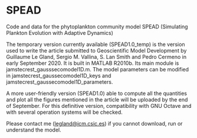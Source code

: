 # SPEAD
Code and data for the phytoplankton community model SPEAD (Simulating Plankton Evolution with Adaptive Dynamics)

The temporary version currently available (SPEAD1.0_temp) is the version used to write the article submitted to Geoscientific Model Development by Guillaume Le Gland, Sergio M. Vallina, S. Lan Smith and Pedro Cermeno in early September 2020. It is built in MATLAB R2010b.
Its main module is jamstecrest_gausssecomodel1D.m. The model parameters can be modified in jamstecrest_gaussecomodel1D_keys and jamstecrest_gaussecomodel1D_parameters. 

A more user-friendly version (SPEAD1.0) able to compute all the quantities and plot all the figures mentioned in the article will be uploaded by the end of September. For this definitive version, compatibility with GNU Octave and with several operation systems will be checked.

Please contact me (legland@icm.csic.es) if you cannot download, run or understand the model.
